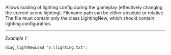 Allows loading of lighting config during the gameplay (effectively changing the current scene lighting).
Filename path can be either absolute or relative. The file must contain only the class LightingNew, which should contain lighting configuration.


---
*Example 1:*
```sqf
diag_lightNewLoad "o:\lighting.txt";
```